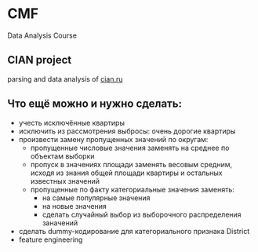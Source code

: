 # CMF
Data Analysis Course
## CIAN project
parsing and data analysis of [cian.ru](http://www.cian.ru/)

## Что ещё можно и нужно сделать:
* учесть исключённые квартиры
* исключить из рассмотрения выбросы: очень дорогие квартиры
* произвести замену пропущенных значений по округам:
  * пропущенные числовые значения заменять на среднее по объектам выборки
  * пропуск в значениях площади заменять весовым средним, исходя из знания общей площади квартиры и остальных известных значений
  * пропущенные по факту категориальные значения заменять: 
    * на самые популярные значения 
    * на новые значения
    * сделать случайный выбор из выборочного распределения заначений
* сделать dummy-кодирование для категориального признака District
* feature engineering

 
